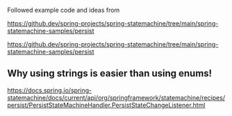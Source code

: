 Followed example code and ideas from

https://github.dev/spring-projects/spring-statemachine/tree/main/spring-statemachine-samples/persist

https://github.dev/spring-projects/spring-statemachine/tree/main/spring-statemachine-samples/persist


## Why using strings is easier than using enums!

https://docs.spring.io/spring-statemachine/docs/current/api/org/springframework/statemachine/recipes/persist/PersistStateMachineHandler.PersistStateChangeListener.html


